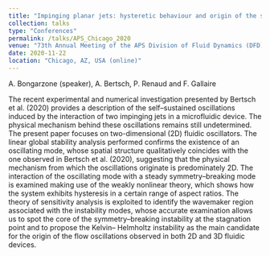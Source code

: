 ```yaml
---
title: "Impinging planar jets: hysteretic behaviour and origin of the self-sustained regime"
collection: talks
type: "Conferences"
permalink: /talks/APS_Chicago_2020
venue: "73th Annual Meeting of the APS Division of Fluid Dynamics (DFD)"
date: 2020-11-22
location: "Chicago, AZ, USA (online)"
---
```


A. Bongarzone (speaker), A. Bertsch, P. Renaud and F. Gallaire

The recent experimental and numerical investigation presented by Bertsch et al. (2020) provides a description of the self–sustained oscillations induced by the interaction of two impinging jets in a microfluidic device. The physical mechanism behind these oscillations remains still undetermined. The present paper focuses on two-dimensional (2D) fluidic oscillators. The linear global stability analysis performed confirms the existence of an oscillating mode, whose spatial structure qualitatively coincides with the one observed in Bertsch et al. (2020), suggesting that the physical mechanism from which the oscillations originate is predominately 2D. The interaction of the oscillating mode with a steady symmetry–breaking mode is examined making use of the weakly nonlinear theory, which shows how the system exhibits hysteresis in a certain range of aspect ratios. The theory of sensitivity analysis is exploited to identify the wavemaker region associated with the instability modes, whose accurate examination allows us to spot the core of the symmetry–breaking instability at the stagnation point and to propose the Kelvin– Helmholtz instability as the main candidate for the origin of the flow oscillations observed in both 2D and 3D fluidic devices.
